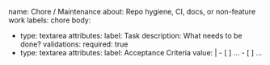 name: Chore / Maintenance
about: Repo hygiene, CI, docs, or non-feature work
labels: chore
body:

- type: textarea
  attributes:
  label: Task
  description: What needs to be done?
  validations:
  required: true
- type: textarea
  attributes:
  label: Acceptance Criteria
  value: |
  \- \[ \] ...
  \- \[ \] ...

